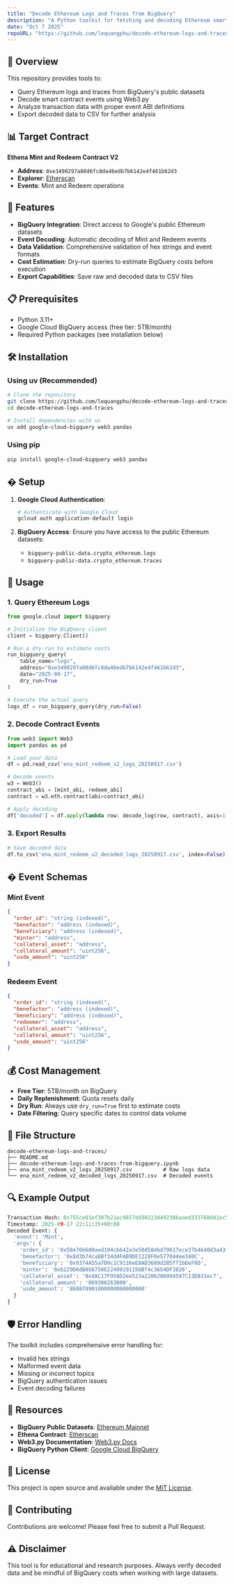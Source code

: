 ```yaml
---
title: "Decode Ethereum Logs and Traces from BigQuery"
description: "A Python toolkit for fetching and decoding Ethereum smart contract events from Google BigQuery's public blockchain datasets. This project specifically focuses on decoding logs from the Ethena Mint and Redeem Contract V2 on Ethereum."
date: "Oct 7 2025"
repoURL: "https://github.com/lequangphu/decode-ethereum-logs-and-traces"
---
```


## 🎯 Overview

This repository provides tools to:
- Query Ethereum logs and traces from BigQuery's public datasets
- Decode smart contract events using Web3.py
- Analyze transaction data with proper event ABI definitions
- Export decoded data to CSV for further analysis

## 📊 Target Contract

**Ethena Mint and Redeem Contract V2**
- **Address**: `0xe3490297a08d6fc8da46edb7b6142e4f461b62d3`
- **Explorer**: [Etherscan](https://etherscan.io/address/0xe3490297a08d6fc8da46edb7b6142e4f461b62d3#code)
- **Events**: Mint and Redeem operations

## 🚀 Features

- **BigQuery Integration**: Direct access to Google's public Ethereum datasets
- **Event Decoding**: Automatic decoding of Mint and Redeem events
- **Data Validation**: Comprehensive validation of hex strings and event formats
- **Cost Estimation**: Dry-run queries to estimate BigQuery costs before execution
- **Export Capabilities**: Save raw and decoded data to CSV files

## 📋 Prerequisites

- Python 3.11+
- Google Cloud BigQuery access (free tier: 5TB/month)
- Required Python packages (see installation below)

## 🛠️ Installation

### Using uv (Recommended)

```bash
# Clone the repository
git clone https://github.com/lequangphu/decode-ethereum-logs-and-traces.git
cd decode-ethereum-logs-and-traces

# Install dependencies with uv
uv add google-cloud-bigquery web3 pandas
```

### Using pip

```bash
pip install google-cloud-bigquery web3 pandas
```

## � Setup

1. **Google Cloud Authentication**:
   ```bash
   # Authenticate with Google Cloud
   gcloud auth application-default login
   ```

2. **BigQuery Access**: Ensure you have access to the public Ethereum datasets:
   - `bigquery-public-data.crypto_ethereum.logs`
   - `bigquery-public-data.crypto_ethereum.traces`

## 📖 Usage

### 1. Query Ethereum Logs

```python
from google.cloud import bigquery

# Initialize the BigQuery client
client = bigquery.Client()

# Run a dry-run to estimate costs
run_bigquery_query(
    table_name="logs",
    address="0xe3490297a08d6fc8da46edb7b6142e4f461b62d3",
    date="2025-09-17",
    dry_run=True
)

# Execute the actual query
logs_df = run_bigquery_query(dry_run=False)
```

### 2. Decode Contract Events

```python
from web3 import Web3
import pandas as pd

# Load your data
df = pd.read_csv('ena_mint_redeem_v2_logs_20250917.csv')

# Decode events
w3 = Web3()
contract_abi = [mint_abi, redeem_abi]
contract = w3.eth.contract(abi=contract_abi)

# Apply decoding
df['decoded'] = df.apply(lambda row: decode_log(row, contract), axis=1)
```

### 3. Export Results

```python
# Save decoded data
df.to_csv('ena_mint_redeem_v2_decoded_logs_20250917.csv', index=False)
```

## � Event Schemas

### Mint Event
```json
{
  "order_id": "string (indexed)",
  "benefactor": "address (indexed)",
  "beneficiary": "address (indexed)",
  "minter": "address",
  "collateral_asset": "address",
  "collateral_amount": "uint256",
  "usde_amount": "uint256"
}
```

### Redeem Event
```json
{
  "order_id": "string (indexed)",
  "benefactor": "address (indexed)",
  "beneficiary": "address (indexed)",
  "redeemer": "address",
  "collateral_asset": "address",
  "collateral_amount": "uint256",
  "usde_amount": "uint256"
}
```

## 💰 Cost Management

- **Free Tier**: 5TB/month on BigQuery
- **Daily Replenishment**: Quota resets daily
- **Dry Run**: Always use `dry_run=True` first to estimate costs
- **Date Filtering**: Query specific dates to control data volume

## 📁 File Structure

```
decode-ethereum-logs-and-traces/
├── README.md
├── decode-ethereum-logs-and-traces-from-bigquery.ipynb
├── ena_mint_redeem_v2_logs_20250917.csv          # Raw logs data
└── ena_mint_redeem_v2_decoded_logs_20250917.csv  # Decoded events
```

## 🔍 Example Output

```python
Transaction Hash: 0x755ce81ef307b21ec9657dd30223d49238baaed333760d41ec50c57f391da712
Timestamp: 2025-09-17 22:11:35+00:00
Decoded Event: {
  'event': 'Mint', 
  'args': {
    'order_id': '0x58e76b680aed194cbb42a3e50d584bd79617ece37b4640d3a43fb4ae8ff53f68',
    'benefactor': '0x8d3b74ca8Bf34d4FAB9DE1228F0e577044ee340C',
    'beneficiary': '0x9374A55a7D9c1C9116eE8AD3689d2B5ff1bDeF0D',
    'minter': '0xb229D6dB056750E22499191156Bf4c3654DF3826',
    'collateral_asset': '0xdAC17F958D2ee523a2206206994597C13D831ec7',
    'collateral_amount': '869306263000',
    'usde_amount': '868870901000000000000000'
  }
}
```

## 🛡️ Error Handling

The toolkit includes comprehensive error handling for:
- Invalid hex strings
- Malformed event data
- Missing or incorrect topics
- BigQuery authentication issues
- Event decoding failures

## 🔗 Resources

- **BigQuery Public Datasets**: [Ethereum Mainnet](https://console.cloud.google.com/bigquery?p=bigquery-public-data&d=goog_blockchain_ethereum_mainnet_us&page=dataset)
- **Ethena Contract**: [Etherscan](https://etherscan.io/address/0xe3490297a08d6fc8da46edb7b6142e4f461b62d3#code)
- **Web3.py Documentation**: [Web3.py Docs](https://web3py.readthedocs.io/)
- **BigQuery Python Client**: [Google Cloud BigQuery](https://cloud.google.com/bigquery/docs/reference/libraries)

## 📝 License

This project is open source and available under the [MIT License](LICENSE).

## 🤝 Contributing

Contributions are welcome! Please feel free to submit a Pull Request.

## ⚠️ Disclaimer

This tool is for educational and research purposes. Always verify decoded data and be mindful of BigQuery costs when working with large datasets.